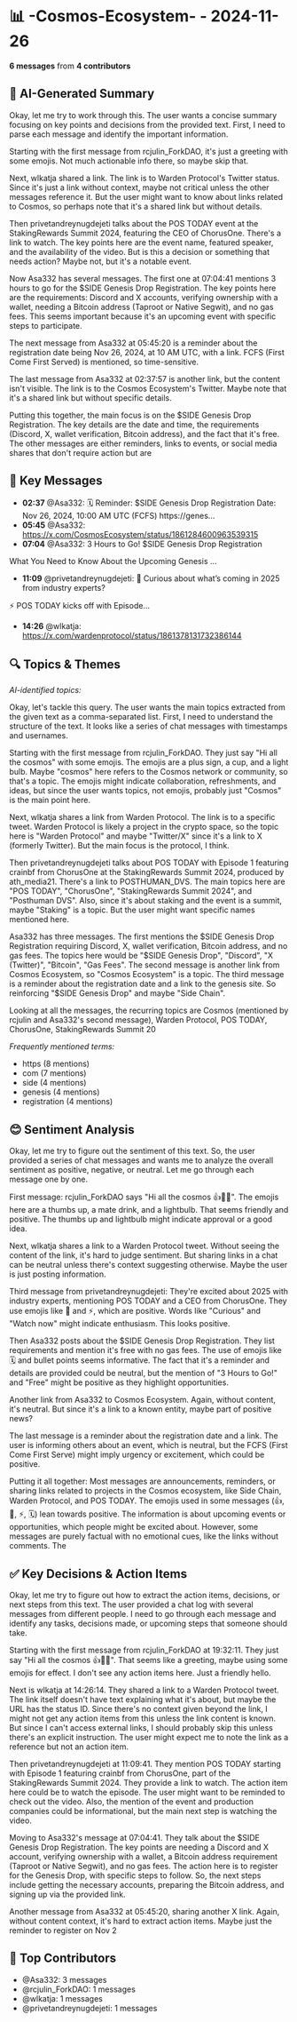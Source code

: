 # 📊 -Cosmos-Ecosystem- - 2024-11-26
**6 messages** from **4 contributors**

## 📝 AI-Generated Summary
<think>
Okay, let me try to work through this. The user wants a concise summary focusing on key points and decisions from the provided text. First, I need to parse each message and identify the important information.

Starting with the first message from rcjulin_ForkDAO, it's just a greeting with some emojis. Not much actionable info there, so maybe skip that.

Next, wlkatja shared a link. The link is to Warden Protocol's Twitter status. Since it's just a link without context, maybe not critical unless the other messages reference it. But the user might want to know about links related to Cosmos, so perhaps note that it's a shared link but without details.

Then privetandreynugdejeti talks about the POS TODAY event at the StakingRewards Summit 2024, featuring the CEO of ChorusOne. There's a link to watch. The key points here are the event name, featured speaker, and the availability of the video. But is this a decision or something that needs action? Maybe not, but it's a notable event.

Now Asa332 has several messages. The first one at 07:04:41 mentions 3 hours to go for the $SIDE Genesis Drop Registration. The key points here are the requirements: Discord and X accounts, verifying ownership with a wallet, needing a Bitcoin address (Taproot or Native Segwit), and no gas fees. This seems important because it's an upcoming event with specific steps to participate.

The next message from Asa332 at 05:45:20 is a reminder about the registration date being Nov 26, 2024, at 10 AM UTC, with a link. FCFS (First Come First Served) is mentioned, so time-sensitive.

The last message from Asa332 at 02:37:57 is another link, but the content isn't visible. The link is to the Cosmos Ecosystem's Twitter. Maybe note that it's a shared link but without specific details.

Putting this together, the main focus is on the $SIDE Genesis Drop Registration. The key details are the date and time, the requirements (Discord, X, wallet verification, Bitcoin address), and the fact that it's free. The other messages are either reminders, links to events, or social media shares that don't require action but are

## 💬 Key Messages
- **02:37** @Asa332: 🗓 Reminder: $SIDE Genesis Drop Registration Date: Nov 26, 2024, 10:00 AM UTC (FCFS)
https://genes...
- **05:45** @Asa332: https://x.com/CosmosEcosystem/status/1861284600963539315
- **07:04** @Asa332: 3 Hours to Go! $SIDE Genesis Drop Registration

What You Need to Know About the Upcoming Genesis ...
- **11:09** @privetandreynugdejeti: 🤩 Curious about what’s coming in 2025 from industry experts?

⚡️ POS TODAY kicks off with Episode...
- **14:26** @wlkatja: https://x.com/wardenprotocol/status/1861378131732386144

## 🔍 Topics & Themes
*AI-identified topics:*
> <think>
Okay, let's tackle this query. The user wants the main topics extracted from the given text as a comma-separated list. First, I need to understand the structure of the text. It looks like a series of chat messages with timestamps and usernames.

Starting with the first message from rcjulin_ForkDAO. They just say "Hi all the cosmos" with some emojis. The emojis are a plus sign, a cup, and a light bulb. Maybe "cosmos" here refers to the Cosmos network or community, so that's a topic. The emojis might indicate collaboration, refreshments, and ideas, but since the user wants topics, not emojis, probably just "Cosmos" is the main point here.

Next, wlkatja shares a link from Warden Protocol. The link is to a specific tweet. Warden Protocol is likely a project in the crypto space, so the topic here is "Warden Protocol" and maybe "Twitter/X" since it's a link to X (formerly Twitter). But the main focus is the protocol, I think.

Then privetandreynugdejeti talks about POS TODAY with Episode 1 featuring crainbf from ChorusOne at the StakingRewards Summit 2024, produced by ath_media21. There's a link to POSTHUMAN_DVS. The main topics here are "POS TODAY", "ChorusOne", "StakingRewards Summit 2024", and "Posthuman DVS". Also, since it's about staking and the event is a summit, maybe "Staking" is a topic. But the user might want specific names mentioned here.

Asa332 has three messages. The first mentions the $SIDE Genesis Drop Registration requiring Discord, X, wallet verification, Bitcoin address, and no gas fees. The topics here would be "$SIDE Genesis Drop", "Discord", "X (Twitter)", "Bitcoin", "Gas Fees". The second message is another link from Cosmos Ecosystem, so "Cosmos Ecosystem" is a topic. The third message is a reminder about the registration date and a link to the genesis site. So reinforcing "$SIDE Genesis Drop" and maybe "Side Chain".

Looking at all the messages, the recurring topics are Cosmos (mentioned by rcjulin and Asa332's second message), Warden Protocol, POS TODAY, ChorusOne, StakingRewards Summit 20

*Frequently mentioned terms:*
- https (8 mentions)
- com (7 mentions)
- side (4 mentions)
- genesis (4 mentions)
- registration (4 mentions)

## 😊 Sentiment Analysis
<think>
Okay, let me try to figure out the sentiment of this text. So, the user provided a series of chat messages and wants me to analyze the overall sentiment as positive, negative, or neutral. Let me go through each message one by one.

First message: rcjulin_ForkDAO says "Hi all the cosmos 👍🧉💡". The emojis here are a thumbs up, a mate drink, and a lightbulb. That seems friendly and positive. The thumbs up and lightbulb might indicate approval or a good idea.

Next, wlkatja shares a link to a Warden Protocol tweet. Without seeing the content of the link, it's hard to judge sentiment. But sharing links in a chat can be neutral unless there's context suggesting otherwise. Maybe the user is just posting information.

Third message from privetandreynugdejeti: They're excited about 2025 with industry experts, mentioning POS TODAY and a CEO from ChorusOne. They use emojis like 🤩 and ⚡️, which are positive. Words like "Curious" and "Watch now" might indicate enthusiasm. This looks positive.

Then Asa332 posts about the $SIDE Genesis Drop Registration. They list requirements and mention it's free with no gas fees. The use of emojis like 🗓 and bullet points seems informative. The fact that it's a reminder and details are provided could be neutral, but the mention of "3 Hours to Go!" and "Free" might be positive as they highlight opportunities.

Another link from Asa332 to Cosmos Ecosystem. Again, without content, it's neutral. But since it's a link to a known entity, maybe part of positive news?

The last message is a reminder about the registration date and a link. The user is informing others about an event, which is neutral, but the FCFS (First Come First Serve) might imply urgency or excitement, which could be positive.

Putting it all together: Most messages are announcements, reminders, or sharing links related to projects in the Cosmos ecosystem, like Side Chain, Warden Protocol, and POS TODAY. The emojis used in some messages (👍, 🤩, ⚡️, 🗓) lean towards positive. The information is about upcoming events or opportunities, which people might be excited about. However, some messages are purely factual with no emotional cues, like the links without comments. The

## ✅ Key Decisions & Action Items
<think>
Okay, let me try to figure out how to extract the action items, decisions, or next steps from this text. The user provided a chat log with several messages from different people. I need to go through each message and identify any tasks, decisions made, or upcoming steps that someone should take.

Starting with the first message from rcjulin_ForkDAO at 19:32:11. They just say "Hi all the cosmos 👍🧉💡". That seems like a greeting, maybe using some emojis for effect. I don't see any action items here. Just a friendly hello.

Next is wlkatja at 14:26:14. They shared a link to a Warden Protocol tweet. The link itself doesn't have text explaining what it's about, but maybe the URL has the status ID. Since there's no context given beyond the link, I might not get any action items from this unless the link content is known. But since I can't access external links, I should probably skip this unless there's an explicit instruction. The user might expect me to note the link as a reference but not an action item.

Then privetandreynugdejeti at 11:09:41. They mention POS TODAY starting with Episode 1 featuring crainbf from ChorusOne, part of the StakingRewards Summit 2024. They provide a link to watch. The action item here could be to watch the episode. The user might want to be reminded to check out the video. Also, the mention of the event and production companies could be informational, but the main next step is watching the video.

Moving to Asa332's message at 07:04:41. They talk about the $SIDE Genesis Drop Registration. The key points are needing a Discord and X account, verifying ownership with a wallet, a Bitcoin address requirement (Taproot or Native Segwit), and no gas fees. The action here is to register for the Genesis Drop, with specific steps to follow. So, the next steps include getting the necessary accounts, preparing the Bitcoin address, and signing up via the provided link.

Another message from Asa332 at 05:45:20, sharing another X link. Again, without content context, it's hard to extract action items. Maybe just the reminder to register on Nov 2

## 👥 Top Contributors
- @Asa332: 3 messages
- @rcjulin_ForkDAO: 1 messages
- @wlkatja: 1 messages
- @privetandreynugdejeti: 1 messages